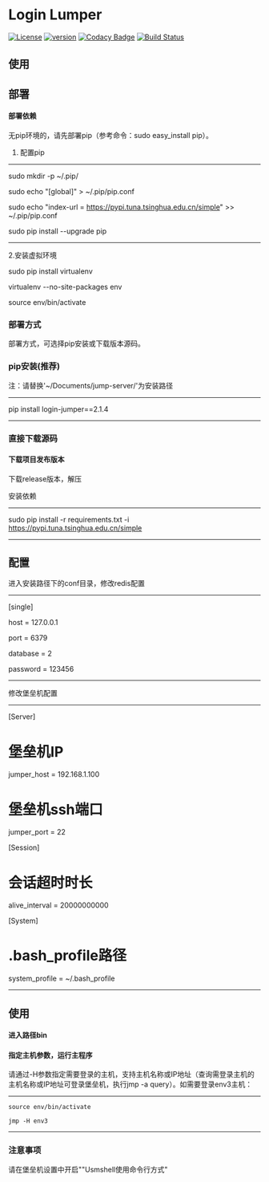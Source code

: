 # Login Lumper

[![License](https://img.shields.io/badge/License-Apache%202.0-blue.svg)](http://github.com/hhyo/archery/blob/master/LICENSE)
[![version](https://img.shields.io/badge/python-3.7.5-blue.svg)](https://www.python.org/downloads/release/python-375/)
[![Codacy Badge](https://api.codacy.com/project/badge/Grade/5c735378085b404caf09a441238ad034)](https://www.codacy.com/manual/sunnywalden/login-jumper?utm_source=github.com&amp;utm_medium=referral&amp;utm_content=sunnywalden/login-jumper&amp;utm_campaign=Badge_Grade)
[![Build Status](https://travis-ci.org/sunnywalden/login-jumper.svg?branch=master)](https://travis-ci.org/sunnywalden/login-jumper)

## 使用


## 部署

#### 部署依赖

无pip环境的，请先部署pip（参考命令：sudo easy_install pip）。

1. 配置pip

---

sudo mkdir -p ~/.pip/
        
sudo echo "[global]" > ~/.pip/pip.conf
    
sudo echo "index-url = https://pypi.tuna.tsinghua.edu.cn/simple" >> ~/.pip/pip.conf

sudo pip install --upgrade pip

---

2.安装虚拟环境

sudo pip install virtualenv

virtualenv --no-site-packages env

source env/bin/activate

### 部署方式 

部署方式，可选择pip安装或下载版本源码。

### pip安装(推荐)

注：请替换'~/Documents/jump-server/'为安装路径

---

pip install login-jumper==2.1.4

---

### 直接下载源码

#### 下载项目发布版本

下载release版本，解压

安装依赖

---

sudo pip install -r requirements.txt -i https://pypi.tuna.tsinghua.edu.cn/simple

---


## 配置

进入安装路径下的conf目录，修改redis配置

---


[single]

host = 127.0.0.1

port = 6379

database = 2

password = 123456

---

修改堡垒机配置

---


[Server]

# 堡垒机IP

jumper_host = 192.168.1.100

# 堡垒机ssh端口

jumper_port = 22


[Session]

# 会话超时时长

alive_interval = 20000000000


[System]

# .bash_profile路径

system_profile = ~/.bash_profile

---

## 使用

#### 进入路径bin

#### 指定主机参数，运行主程序

请通过-H参数指定需要登录的主机，支持主机名称或IP地址（查询需登录主机的主机名称或IP地址可登录堡垒机，执行jmp -a query）。如需要登录env3主机：

---
    source env/bin/activate
    
    jmp -H env3

---


### 注意事项

请在堡垒机设置中开启""Usmshell使用命令行方式"

